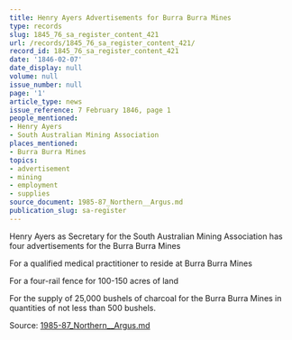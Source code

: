 ```yaml
---
title: Henry Ayers Advertisements for Burra Burra Mines
type: records
slug: 1845_76_sa_register_content_421
url: /records/1845_76_sa_register_content_421/
record_id: 1845_76_sa_register_content_421
date: '1846-02-07'
date_display: null
volume: null
issue_number: null
page: '1'
article_type: news
issue_reference: 7 February 1846, page 1
people_mentioned:
- Henry Ayers
- South Australian Mining Association
places_mentioned:
- Burra Burra Mines
topics:
- advertisement
- mining
- employment
- supplies
source_document: 1985-87_Northern__Argus.md
publication_slug: sa-register
---
```


Henry Ayers as Secretary for the South Australian Mining Association has four advertisements for the Burra Burra Mines

For a qualified medical practitioner to reside at Burra Burra Mines

For a four-rail fence for 100-150 acres of land

For the supply of 25,000 bushels of charcoal for the Burra Burra Mines in quantities of not less than 500 bushels.

Source: [1985-87_Northern__Argus.md](/downloads/markdown/1985-87_Northern__Argus.md)
